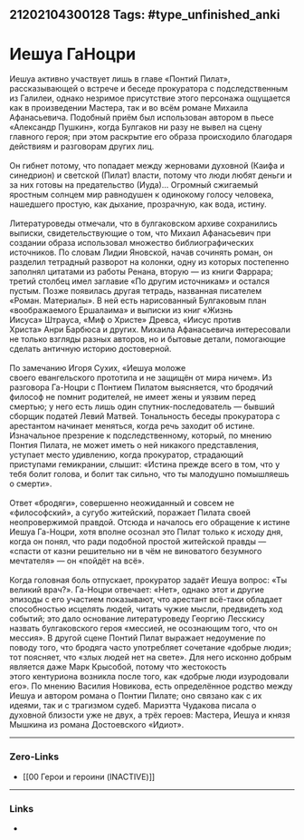 21202104300128
Tags: #type_unfinished_anki 
---
# Иешуа ГаНоцри

Иешуа активно участвует лишь в главе «Понтий Пилат», рассказывающей о встрече и беседе прокуратора с подследственным из Галилеи, однако незримое присутствие этого персонажа ощущается как в произведении Мастера, так и во всём романе Михаила Афанасьевича. Подобный приём был использован автором в пьесе «Александр Пушкин», когда Булгаков ни разу не вывел на сцену главного героя; при этом раскрытие его образа происходило благодаря действиям и разговорам других лиц.<br><br>Он гибнет потому, что попадает между жерновами духовной (Каифа и синедрион) и светской (Пилат) власти, потому что люди любят деньги и за них готовы на предательство (Иуда)… Огромный сжигаемый яростным солнцем мир равнодушен к одинокому голосу человека, нашедшего простую, как дыхание, прозрачную, как вода, истину.<br><br>Литературоведы отмечали, что в булгаковском архиве сохранились выписки, свидетельствующие о том, что Михаил Афанасьевич при создании образа использовал множество библиографических источников. По словам Лидии Яновской, начав сочинять роман, он разделил тетрадный разворот на колонки, одну из которых постепенно заполнял цитатами из работы Ренана, вторую — из книги Фаррара; третий столбец имел заглавие «По другим источникам» и остался пустым. Позже появилась другая тетрадь, названная писателем «Роман. Материалы». В ней есть нарисованный Булгаковым план «воображаемого Ершалаима» и выписки из книг «Жизнь Иисуса» Штрауса, «Миф о Христе» Древса, «Иисус против Христа» Анри Барбюса и других. Михаила Афанасьевича интересовали не только взгляды разных авторов, но и бытовые детали, помогающие сделать античную историю достоверной.<br><br>По замечанию Игоря Сухих, «Иешуа моложе своего евангельского прототипа и не защищён от мира ничем». Из разговора Га-Ноцри с Понтием Пилатом выясняется, что бродячий философ не помнит родителей, не имеет жены и уязвим перед смертью; у него есть лишь один спутник-последователь — бывший сборщик податей Левий Матвей. Тональность беседы прокуратора с арестантом начинает меняться, когда речь заходит об истине. Изначальное презрение к подследственному, который, по мнению Понтия Пилата, не может иметь о ней никакого представления, уступает место удивлению, когда прокуратор, страдающий приступами гемикрании, слышит: «Истина прежде всего в том, что у тебя болит голова, и болит так сильно, что ты малодушно помышляешь о смерти».<br><br>Ответ «бродяги», совершенно неожиданный и совсем не «философский», а сугубо житейский, поражает Пилата своей неопровержимой правдой. Отсюда и началось его обращение к истине Иешуа Га-Ноцри, хотя вполне осознал это Пилат только к исходу дня, когда он понял, что ради подобной простой житейской правды — «спасти от казни решительно ни в чём не виноватого безумного мечтателя» — он «пойдёт на всё».<br><br>Когда головная боль отпускает, прокуратор задаёт Иешуа вопрос: «Ты великий врач?». Га-Ноцри отвечает: «Нет», однако этот и другие эпизоды с его участием показывают, что арестант всё-таки обладает способностью исцелять людей, читать чужие мысли, предвидеть ход событий; это дало основание литературоведу Георгию Лесскису назвать булгаковского героя «мессией, не осознающим того, что он мессия». В другой сцене Понтий Пилат выражает недоумение по поводу того, что бродяга часто употребляет сочетание «добрые люди»; тот поясняет, что «злых людей нет на свете». Для него исконно добрым является даже Марк Крысобой, потому что жестокость этого кентуриона возникла после того, как «добрые люди изуродовали его». По мнению Василия Новикова, есть определённое родство между Иешуа и автором романа о Понтии Пилате; оно связано как с их идеями, так и с трагизмом судеб. Мариэтта Чудакова писала о духовной близости уже не двух, а трёх героев: Мастера, Иешуа и князя Мышкина из романа Достоевского «Идиот».

---
### Zero-Links
- [[00 Герои и героини (INACTIVE)]]
---
### Links
-